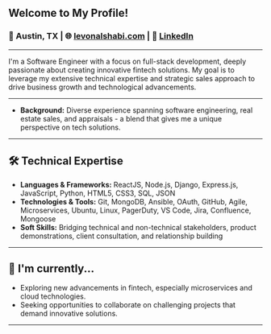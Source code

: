 ## Welcome to My Profile!

### 📍 Austin, TX | 🌐 [levonalshabi.com](http://levonalshabi.com) | 🔗 [LinkedIn](https://www.linkedin.com/in/lalshabi/)

---

I'm a Software Engineer with a focus on full-stack development, deeply passionate about creating innovative fintech solutions. My goal is to leverage my extensive technical expertise and strategic sales approach to drive business growth and technological advancements.

---


- **Background:** Diverse experience spanning software engineering, real estate sales, and appraisals - a blend that gives me a unique perspective on tech solutions.

---

## 🛠️ Technical Expertise

- **Languages & Frameworks:** ReactJS, Node.js, Django, Express.js, JavaScript, Python, HTML5, CSS3, SQL, JSON
- **Technologies & Tools:** Git, MongoDB, Ansible, OAuth, GitHub, Agile, Microservices, Ubuntu, Linux, PagerDuty, VS Code, Jira, Confluence, Mongoose
- **Soft Skills:** Bridging technical and non-technical stakeholders, product demonstrations, client consultation, and relationship building

---

## 🌱 I'm currently...

- Exploring new advancements in fintech, especially microservices and cloud technologies.
- Seeking opportunities to collaborate on challenging projects that demand innovative solutions.

---




